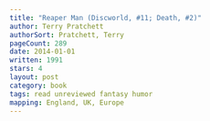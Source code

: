 ```yaml
---
title: "Reaper Man (Discworld, #11; Death, #2)"
author: Terry Pratchett
authorSort: Pratchett, Terry
pageCount: 289
date: 2014-01-01
written: 1991
stars: 4
layout: post
category: book
tags: read unreviewed fantasy humor
mapping: England, UK, Europe
---
```

